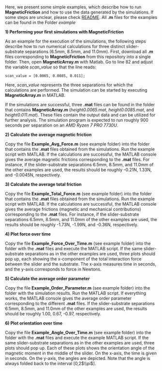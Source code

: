 Here, we present some simple examples, which describe how to run **MagneticFriction** and how to use the data generated by the simulations. If some steps are unclear, please check [README](../README.md). All **.m** files for the examples can be found in the Folder *example*

**1) Performing your first simulations with **MagneticFriction****

As an example for the execution of the simulations, the following steps describe how to run numerical calculations for three distinct slider-substrate separations (6.5mm, 8.5mm, and 11.0mm). First, download all **.m** files corresponding to **MagneticFriction** from this repository into a single folder. Then, open **MagneticArray.m** with Matlab. Go to line 82 and adjust the variable *scan_value* so that the line reads:
```
scan_value = [0.0065, 0.0085, 0.011];
```
Here, *scan_value* represents the three separations for which the calculations are performed. The simulation can be started by executing **MagneticArray.m** in MATLAB.

If the simulations are successful, three **.mat** files can be found in the folder that contains **MagneticArray.m** (*height0.0065.mat*, *height0.0085.mat*, and *height0.011.mat*). These files contain the output data and can be utilized for further analysis. The simulation program is expected to run roughly 900 seconds per separation on an *AMD Ryzen 7 PRO 7730U*.

**2) Calculate the average magnetic friction**

Copy the file **Example_Avg_Force.m** (see example folder) into the folder that contains the **.mat** files obtained from the simulations. Run the example script with MATLAB. If the calculations are successful, the MATLAB console gives the average magnetic frictions corresponding to the **.mat** files. For instance, if the slider-substrate separations 6.5mm, 8.5mm, and 11.0mm of the other examples are used, the results should be roughly -0.21N, 1.33N, and -0.0045N, respectively. 

**3) Calculate the average total friction**

Copy the file **Example_Total_Force.m** (see example folder) into the folder that contains the **.mat** files obtained from the simulations. Run the example script with MATLAB. If the calculations are successful, the MATLAB console gives the average frictions (magnetic and mechanical contributions) corresponding to the **.mat** files. For instance, if the slider-substrate separations 6.5mm, 8.5mm, and 11.0mm of the other examples are used, the results should be roughly -1.73N, -1.99N, and -0.36N, respectively. 

**4) Plot force over time**

Copy the file **Example_Force_Over_Time.m** (see example folder) into the folder with the **.mat** files and execute the MATLAB script. If the same slider-substrate separations as in the other examples are used, three plots should pop up, each showing the x-component of the total interaction force between the slider and the substrate. The x-axis measures time in seconds, and the y-axis corresponds to force in Newtons.

**5) Calculate the average order parameter**

Copy the file **Example_Order_Parameter.m** (see example folder) into the folder with the simulation results. Run the MATLAB script. If everything works, the MATLAB console gives the average order parameter corresponding to the different **.mat** files. If the slider-substrate separations 6.5mm, 8.5mm, and 11.0mm of the other examples are used, the results should be roughly 1.00, 0.67, -0.97, respectively.

**6) Plot orientation over time**

Copy the file **Example_Angle_Over_Time.m** (see example folder) into the folder with the **.mat** files and execute the example MATLAB script. If the same slider-substrate separations as in the other examples are used, three plots should pop up. Each of these plots shows the orientation angle of the magnetic moment in the middle of the slider. On the x-axis, the time is given in seconds. On the y-axis, the angles are depicted. Note that the angle is always folded back to the interval [0,2$\\pi$].
